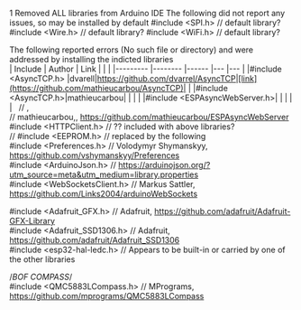 1 Removed ALL libraries from Arduino IDE
The following did not report any issues, so may be installed by default
#include <SPI.h>                // default library?
#include <Wire.h>               // default library?
#include <WiFi.h>               // default library?


The following reported errors (No such file or directory) and were addressed by installing the indicted libraries  
| Include 	| Author 	| Link 	|   	|   	|
|---------	|--------	|------	|---	|---	|
|#include <AsyncTCP.h> |dvarell|https://github.com/dvarrel/AsyncTCP|[link](https://github.com/mathieucarbou/AsyncTCP)|   	|
|#include <AsyncTCP.h>|mathieucarbou|      	|   	|   	|
|#include <ESPAsyncWebServer.h>|        	|      	|   	|   	|
 
           // ,   
  // mathieucarbou,, https://github.com/mathieucarbou/ESPAsyncWebServer  
#include <HTTPClient.h>         // ?? included with above libraries?  
// #include <EEPROM.h>          // replaced by the following  
#include <Preferences.h>        // Volodymyr Shymanskyy, https://github.com/vshymanskyy/Preferences  
#include <ArduinoJson.h>        // https://arduinojson.org/?utm_source=meta&utm_medium=library.properties  
#include <WebSocketsClient.h>   // Markus Sattler, https://github.com/Links2004/arduinoWebSockets  
  
#include <Adafruit_GFX.h>       // Adafruit, https://github.com/adafruit/Adafruit-GFX-Library  
#include <Adafruit_SSD1306.h>   // Adafruit, https://github.com/adafruit/Adafruit_SSD1306  
#include <esp32-hal-ledc.h>     // Appears to be built-in or carried by one of the other libraries  

/*BOF COMPASS*/  
#include <QMC5883LCompass.h>    // MPrograms, https://github.com/mprograms/QMC5883LCompass  
